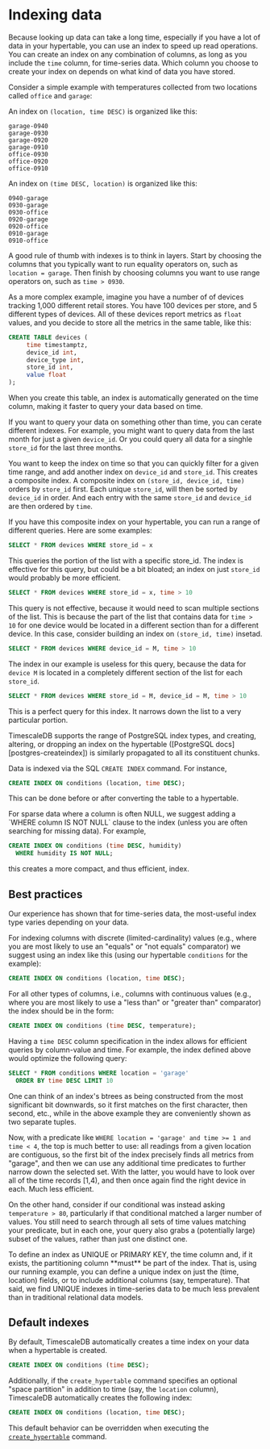 # Indexing data
Because looking up data can take a long time, especially if you have a lot of data in your hypertable, you can use an index to speed up read operations. You can create an index on any combination of columns, as long as you include the `time` column, for time-series data. Which column you choose to create your index on depends on what kind of data you have stored. 

Consider a simple example with temperatures collected from two locations called `office` and `garage`:

An index on `(location, time DESC)` is organized like this:
```
garage-0940
garage-0930
garage-0920
garage-0910
office-0930
office-0920
office-0910
```

An index on `(time DESC, location)` is organized like this:
```
0940-garage
0930-garage
0930-office
0920-garage
0920-office
0910-garage
0910-office
```

A good rule of thumb with indexes is to think in layers. Start by choosing the columns that you typically want to run equality operators on, such as `location = garage`. Then finish by choosing columns you want to use range operators on, such as `time > 0930`. 

As a more complex example, imagine you have a number of of devices tracking 1,000 different retail stores. You have 100 devices per store, and 5 different types of devices. All of these devices report metrics as `float` values, and you decide to store all the metrics in the same table, like this:

```sql
CREATE TABLE devices (
     time timestamptz,
     device_id int,
     device_type int,
     store_id int,
     value float
);
```      

When you create this table, an index is automatically generated on the time column, making it faster to query your data based on time.

If you want to query your data on something other than time, you can cerate different indexes. For example, you might want to query data from the last month for just a given `device_id`. Or you could query all data for a singhle `store_id` for the last three months.

You want to keep the index on time so that you can quickly filter for a given time range, and add another index on `device_id` and `store_id`. This creates a composite index. A composite index on `(store_id, device_id, time)` orders by `store_id` first. Each unique `store_id`, will then be sorted by `device_id` in order. And each entry with the same `store_id` and `device_id` are then ordered by `time`. 

If you have this composite index on your hypertable, you can run a range of different queries. Here are some examples:

```sql
SELECT * FROM devices WHERE store_id = x
```

This queries the portion of the list with a specific store_id. The index is effective for this query, but could be a bit bloated; an index on just `store_id` would probably be more efficient.

```sql
SELECT * FROM devices WHERE store_id = x, time > 10
```

This query is not effective, because it would need to scan multiple sections of the list. This is because the part of the list that contains data for `time > 10` for one device would be located in a different section than for a different device. In this case, consider building an index on `(store_id, time)` insetad.

```sql
SELECT * FROM devices WHERE device_id = M, time > 10
```

The index in our example is useless for this query, because the data for `device M` is located in a completely different section of the list for each `store_id`.

```sql
SELECT * FROM devices WHERE store_id = M, device_id = M, time > 10
```

This is a perfect query for this index. It narrows down the list to a very particular portion.





TimescaleDB supports the range of PostgreSQL index types, and creating, altering,
or dropping an index on the hypertable ([PostgreSQL docs][postgres-createindex])
is similarly propagated to all its constituent chunks.

Data is indexed via the SQL `CREATE INDEX` command. For instance,
```sql
CREATE INDEX ON conditions (location, time DESC);
```
This can be done before or after converting the table to a hypertable.

<highlight type="tip">
For sparse data where a column is often NULL, we suggest adding
a `WHERE column IS NOT NULL` clause to the index (unless you are often
searching for missing data). For example,

```sql
CREATE INDEX ON conditions (time DESC, humidity)
  WHERE humidity IS NOT NULL;
```

this creates a more compact, and thus efficient, index.
</highlight>

## Best practices

Our experience has shown that for time-series data, the most-useful index type
varies depending on your data.

For indexing columns with discrete (limited-cardinality) values (e.g., where you
are most likely to use an "equals" or "not equals" comparator) we suggest using
an index like this (using our hypertable `conditions` for the example):
```sql
CREATE INDEX ON conditions (location, time DESC);
```
For all other types of columns, i.e., columns with continuous values (e.g.,
where you are most likely to use a
"less than" or "greater than" comparator) the index should be in the form:
```sql
CREATE INDEX ON conditions (time DESC, temperature);
```
Having a `time DESC` column specification in the index allows for efficient
queries by column-value and time. For example, the index defined above would
optimize the following query:
```sql
SELECT * FROM conditions WHERE location = 'garage'
  ORDER BY time DESC LIMIT 10
```



One can think of an index's btrees as being constructed from the most
significant bit downwards, so it first matches on the first character,
then second, etc., while in the above example they are conveniently shown
as two separate tuples.

Now, with a predicate like `WHERE location = 'garage' and time >= 1 and time < 4`,
the top is much better to use: all readings from a given
location are contiguous, so the first bit of the index precisely finds
all metrics from "garage", and then we can use any additional time
predicates to further narrow down the selected set.  With the latter,
you would have to look over all of the time records [1,4), and then once
again find the right device in each. Much less efficient.

On the other hand, consider if our conditional was instead asking `temperature > 80`,
 particularly if that conditional matched a larger number of
values.  You still need to search through all sets of time values
matching your predicate, but in each one, your query also grabs a
(potentially large) subset of the values, rather than just one
distinct one.

<highlight type="note">
To define an index as UNIQUE or PRIMARY KEY, the time column and, if it
exists, the partitioning column **must** be part of the index.
That is, using our running example, you can define a unique index on just the
(time, location) fields, or to include additional columns (say, temperature).
That said, we find UNIQUE indexes in time-series data to be much less prevalent than
in traditional relational data models.
</highlight>

## Default indexes

By default, TimescaleDB automatically creates a time index on your
data when a hypertable is created.

```sql
CREATE INDEX ON conditions (time DESC);
```

Additionally, if the `create_hypertable` command specifies an optional
"space partition" in addition to time (say, the `location` column),
TimescaleDB automatically creates the following index:

```sql
CREATE INDEX ON conditions (location, time DESC);
```

This default behavior can be overridden when executing the [`create_hypertable`][create_hypertable] command.


[create_hypertable]: /api/:currentVersion:/hypertable/create_hypertable/
